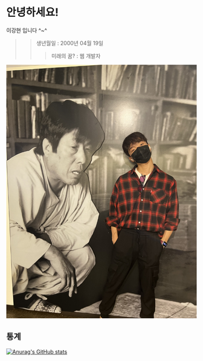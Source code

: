 # 안녕하세요!
이강현 입니다 ^~^
>> 생년월일 : 2000년 04월 19일
>>> 미래의 꿈? : 웹 개발자  

![사진 오디 갔어..](KakaoTalk_20220927_102800954.jpg)

## 통계
[![Anurag's GitHub stats](https://github-readme-stats.vercel.app/api?username=KAI-0419)](https://github.com/anuraghazra/github-readme-stats)